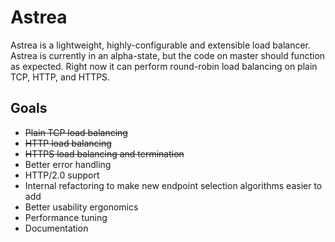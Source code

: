 # Astrea
Astrea is a lightweight, highly-configurable and extensible load balancer. Astrea is currently in an alpha-state, but the code on master should function as expected. Right now it can perform round-robin load balancing on plain TCP, HTTP, and HTTPS.

## Goals
 - ~~Plain TCP load balancing~~
 - ~~HTTP load balancing~~
 - ~~HTTPS load balancing and termination~~
 - Better error handling
 - HTTP/2.0 support
 - Internal refactoring to make new endpoint selection algorithms easier to add
 - Better usability ergonomics
 - Performance tuning
 - Documentation